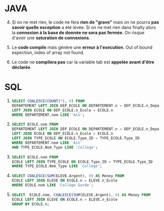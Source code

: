 # JAVA

4)  Si on ne met rien, le code ne fera **rien de "grave"** mais on ne pourra **pas savoir quelle exception** a été levée.
Si on ne met rien dans finally alors la **connexion à la base de donnée ne sera pas fermée**. On risque d'avoir une **saturation de connexions**.
    
5)  Le **code compile** mais génère une **erreur à l'execution**. Out of bound expection, index of array not found.

6)  Le code ne **compilera pas** car la variable tab est **appelée avant d'être déclarée**.

# SQL

1) ```sql
   SELECT COALESCE(COUNT(*), 0) FROM
   DEPARTEMENT LEFT JOIN DEP_ECOLE ON DEPARTEMENT.n = DEP_ECOLE.n_Departement
   LEFT JOIN ECOLE ON DEP_ECOLE.n_Ecole = ECOLE.n
   WHERE DEPARTEMENT.nom LIKE 'Ain';
   ```

2) ```sql
   SELECT ECOLE.nom FROM
   DEPARTEMENT LEFT JOIN DEP_ECOLE ON DEPARTEMENT.n = DEP_ECOLE.n_Departement
   LEFT JOIN ECOLE ON DEP_ECOLE.n_Ecole = ECOLE.n
   LEFT JOIN TYPE_ECOLE ON ECOLE.Type_ID = TYPE_ECOLE.Type_ID
   WHERE DEPARTEMENT.nom LIKE 'Ain'
   AND TYPE_ECOLE.Nom_Type LIKE 'Collège';
   ```
   
3) ```sql
   SELECT ECOLE.nom FROM 
   ECOLE LEFT JOIN TYPE_ECOLE ON ECOLE.Type_ID = TYPE_ECOLE.Type_ID
   WHERE TYPE_ECOLE.Nom_Type LIKE 'Collège';
   ```
   
4) ```sql
   SELECT COALESCE(SUM(ELEVE.Argent), 0) AS Money FROM 
   ECOLE LEFT JOIN ELEVE ON ECOLE.n = ELEVE.n_Ecole
   WHERE ECOLE.nom LIKE 'Collège Garde';
   ```
   
5) ```sql
   SELECT  ECOLE.nom, COALESCE(SUM(ELEVE.Argent), 0) AS Money FROM
   ECOLE LEFT JOIN ELEVE ON ECOLE.n = ELEVE.n_Ecole
   GROUP BY ECOLE.n;
   ```
